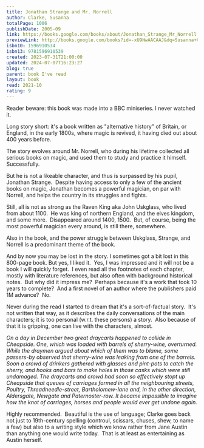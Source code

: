 ```yaml
---  
title: Jonathan Strange and Mr. Norrell  
author: Clarke, Susanna  
totalPage: 1006  
publishDate: 2005-09  
link: https://books.google.com/books/about/Jonathan_Strange_Mr_Norrell.html?hl=&id=-xU9NwAACAAJ  
previewLink: http://books.google.com/books?id=-xU9NwAACAAJ&dq=Susanna+Clarke,+Jonathan+Strange+and+Mr.+Norrell&hl=&as_pt=BOOKS&cd=8&source=gbs_api  
isbn10: 1596910534  
isbn13: 9781596910539  
created: 2023-07-31T21:00:00  
updated: 2024-07-07T16:23:27  
blog: true  
parent: book I've read  
layout: book  
read: 2021-10  
rating: 9  
---  
```

  
Reader beware: this book was made into a BBC miniseries. I never watched it.    
  
Long story short: it's a book written as "alternative history" of Britain, or England, in the early 1800s, where magic is revived, it having died out about 400 years before.    
  
The story evolves around Mr. Norrell, who during his lifetime collected all serious books on magic, and used them to study and practice it himself.  Successfully.    
  
But he is not a likeable character, and thus is surpassed by his pupil, Jonathan Strange.  Despite having access to only a few of the ancient books on magic, Jonathan becomes a powerful magician, on par with Norrell, and helps the country in its struggles and fights.    
  
Still, all is not as strong as the Raven King aka John Uskglass, who lived from about 1100.  He was king of northern England, and the elves kingdom, and some more.  Disappeared around 1400, 1500.  But, of course, being the most powerful magician every around, is still there, somewhere.    
  
Also in the book, and the power struggle between Uskglass, Strange, and Norrell is a predominant theme of the book.    
  
And by now you may be lost in the story. I sometimes got a bit lost in this 800-page book. But yes, I liked it.  Yes, I was impressed and it will not be a book I will quickly forget.  I even read all the footnotes of each chapter, mostly with literature references, but also often with background historical notes.  But why did it impress me?  Perhaps because it's a work that took 10 years to complete?  And a first novel of an author where the publishers paid 1M advance?  No.    
  
Never during the read I started to dream that it's a sort-of-factual story.  It's not written that way, as it describes the daily conversations of the main characters; it is too personal (w.r.t. these persons) a story.  Also because of that it is gripping, one can live with the characters, almost.     
  
_On a day in December two great draycarts happened to collide in Cheapside. One, which was loaded with barrels of sherry-wine, overturned. While the draymen argued about which of them was to blame, some passers-by observed that sherry-wine was leaking from one of the barrels. Soon a crowd of drinkers gathered with glasses and pint-pots to catch the sherry, and hooks and bars to make holes in those casks which were still undamaged. The draycarts and crowd had soon so effectively stopt up Cheapside that queues of carriages formed in all the neighbouring streets, Poultry, Threadneedle-street, Bartholomew-lane and, in the other direction, Aldersgate, Newgate and Paternoster-row. It became impossible to imagine how the knot of carriages, horses and people would ever get undone again._  
  
Highly recommended.  Beautiful is the use of language; Clarke goes back not just to 19th-century spelling (controul, scissars, chuses, shew, to name a few) but also to a writing style which we know rather from Jane Austin than anything one would write today.  That is at least as entertaining as Austin herself.  
